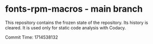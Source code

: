 # fonts-rpm-macros - main branch

This repository contains the frozen state of the repository.
Its history is cleared. It is used only for static code
analysis with Codacy.

Commit Time: 1714538132